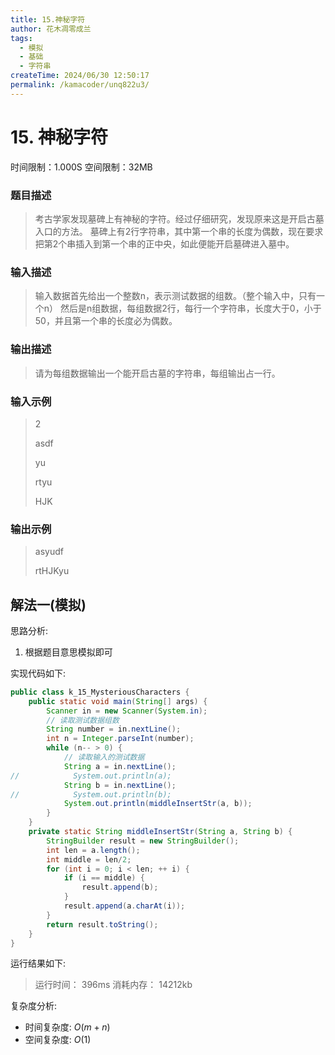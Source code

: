 ```yaml
---
title: 15.神秘字符
author: 花木凋零成兰
tags:
  - 模拟
  - 基础
  - 字符串
createTime: 2024/06/30 12:50:17
permalink: /kamacoder/unq822u3/
---
```


# 15. 神秘字符
时间限制：1.000S  空间限制：32MB
### 题目描述
>考古学家发现墓碑上有神秘的字符。经过仔细研究，发现原来这是开启古墓入口的方法。
墓碑上有2行字符串，其中第一个串的长度为偶数，现在要求把第2个串插入到第一个串的正中央，如此便能开启墓碑进入墓中。
### 输入描述
> 输入数据首先给出一个整数n，表示测试数据的组数。（整个输入中，只有一个n）
然后是n组数据，每组数据2行，每行一个字符串，长度大于0，小于50，并且第一个串的长度必为偶数。
### 输出描述
> 请为每组数据输出一个能开启古墓的字符串，每组输出占一行。
### 输入示例
> 2
> 
> asdf
> 
> yu
> 
> rtyu
> 
> HJK
### 输出示例
> asyudf
> 
> rtHJKyu

## 解法一(模拟)

思路分析:
1. 根据题目意思模拟即可

实现代码如下:
```java
public class k_15_MysteriousCharacters {
    public static void main(String[] args) {
        Scanner in = new Scanner(System.in);
        // 读取测试数据组数
        String number = in.nextLine();
        int n = Integer.parseInt(number);
        while (n-- > 0) {
            // 读取输入的测试数据
            String a = in.nextLine();
//            System.out.println(a);
            String b = in.nextLine();
//            System.out.println(b);
            System.out.println(middleInsertStr(a, b));
        }
    }
    private static String middleInsertStr(String a, String b) {
        StringBuilder result = new StringBuilder();
        int len = a.length();
        int middle = len/2;
        for (int i = 0; i < len; ++ i) {
            if (i == middle) {
                result.append(b);
            }
            result.append(a.charAt(i));
        }
        return result.toString();
    }
}
```

运行结果如下:

> 运行时间：
> 396ms
> 消耗内存：
> 14212kb

复杂度分析:
- 时间复杂度: $O(m+n)$
- 空间复杂度: $O(1)$
